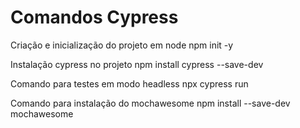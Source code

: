 # Comandos Cypress

Criação e inicialização do projeto em node
  npm init -y

Instalação cypress no projeto 
  npm install cypress --save-dev

Comando para testes em modo headless 
  npx cypress run

Comando para instalação do mochawesome 
npm install --save-dev mochawesome 

